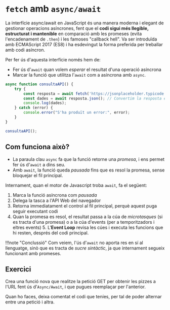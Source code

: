 # `fetch` amb `async/await`

La interfície async/await en JavaScript és una manera moderna i elegant de gestionar operacions asíncrones, fent que el **codi sigui més llegible, estructurat i mantenible** en comparació amb les promeses (evita l'encadenament de `.then`) i les famoses "callback hell". Va ser introduïda amb ECMAScript 2017 (ES8) i ha esdevingut la forma preferida per treballar amb codi asíncron.

Per fer ús d'aquesta interfície només hem de:

* Fer ús d'`await` quan volem *esperar* el resultat d'una operació asíncrona
* Marcar la funció que utilitza l'`await` com a asíncrona amb `async`.

```js
async function consultaAPI() {
    try {
        const resposta = await fetch('https://jsonplaceholder.typicode.com/todos/1');
        const dades = await resposta.json(); // Convertim la resposta en JSON
        console.log(dades);
    } catch (error) {
        console.error("S'ha produït un error:", error);
    }
}

consultaAPI();
```

## Com funciona això?

* La paraula clau `async` fa que la funció retorne una *promesa*, i ens permet fer ús d'`await` a dins seu.
* Amb `await`, la funció queda *pausada* fins que es resol la promesa, sense bloquejar el fil principal.

Internament, quan el motor de Javascript troba `await`, fa el següent:

1. Marca la funció asíncrona com *pausada*
2. Delega la tasca a l'API Web del navegador
3. Retorna immediatament el control al fil principal, perquè aquest puga seguir executant codi
4. Quan la promesa es resol, el resultat passa a la cúa de *microtasques* (si es tracta d'una promesa) o a la cúa d'events (per a temporitzadors i eltres events)
5️. L'**Event Loop** revisa les cúes i executa les funcions que hi resten, després del codi principal.

!!!note "Conclussió"
    Com veiem, l'ús d'`await` no aporta res en sí al llenguatge, sinò que es tracta de *sucre sintàctic*, ja que internament segueix funcionant amb promeses.


## Exercici

Crea una funció nova que realitze la petició GET per obtenir les pizzes a l'URL fent ús d'`Async/Await`, i que pugues reemplaçar per l'anterior. 

Quan ho faces, deixa comentat el codi que teníes, per tal de poder alternar entre una petició i altra.

